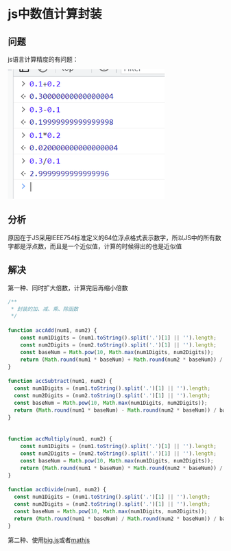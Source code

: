# js中数值计算封装

## 问题

js语言计算精度的有问题：

![Image text](../public/jsNotes/08/01.png)

## 分析

原因在于JS采用IEEE754标准定义的64位浮点格式表示数字，所以JS中的所有数字都是浮点数，而且是一个近似值，计算的时候得出的也是近似值

## 解决

第一种、同时扩大倍数，计算完后再缩小倍数

```js
/**
 * 封装的加、减、乘、除函数
 */

function accAdd(num1, num2) {
    const num1Digits = (num1.toString().split('.')[1] || '').length;
    const num2Digits = (num2.toString().split('.')[1] || '').length;
    const baseNum = Math.pow(10, Math.max(num1Digits, num2Digits));
    return (Math.round(num1 * baseNum) + Math.round(num2 * baseNum)) / baseNum;
}

function accSubtract(num1, num2) {
  const num1Digits = (num1.toString().split('.')[1] || '').length;
  const num2Digits = (num2.toString().split('.')[1] || '').length;
  const baseNum = Math.pow(10, Math.max(num1Digits, num2Digits));
  return (Math.round(num1 * baseNum) - Math.round(num2 * baseNum)) / baseNum;
}


function accMultiply(num1, num2) {
    const num1Digits = (num1.toString().split('.')[1] || '').length;
    const num2Digits = (num2.toString().split('.')[1] || '').length;
    const baseNum = Math.pow(10, Math.max(num1Digits, num2Digits));
    return (Math.round(num1 * baseNum) * Math.round(num2 * baseNum)) / baseNum / baseNum;
}

function accDivide(num1, num2) {
  const num1Digits = (num1.toString().split('.')[1] || '').length;
  const num2Digits = (num2.toString().split('.')[1] || '').length;
  const baseNum = Math.pow(10, Math.max(num1Digits, num2Digits));
  return (Math.round(num1 * baseNum) / Math.round(num2 * baseNum)) / baseNum / baseNum;
}

```

第二种、使用[big.js](https://mikemcl.github.io/big.js/#)或者[mathjs](https://mathjs.org/index.html)
